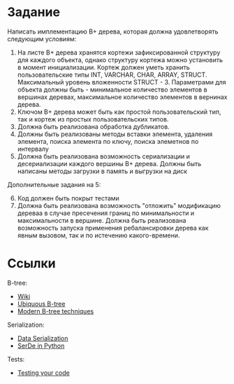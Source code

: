 # Задание 
Написать имплементацию B+ дерева, которая должна удовлетворять следующим условиям:
1. На листе B+ дерева хранятся кортежи зафиксированной структуру для каждого объекта, однако структуру кортежа можно установить в момент инициализации. Кортеж должен уметь хранить пользовательские типы INT, VARCHAR, CHAR, ARRAY, STRUCT. Максимальный уровень вложенности STRUCT - 3. Параметрами для объекта должны быть - минимальное количество элементов в вершинах деревах, максимальное количество элементов в вернинах дерева. 
2. Ключом B+ дерева может быть как простой пользовательский тип, так и кортеж из простых пользовательских типов. 
3. Должна быть реализована обработка дубликатов.
4. Должны быть реализованы методы вставки элемента, удаления элемента, поиска элемента по ключу, поиска элеметнов по интервалу
5. Должна быть реализована возможность сериализации и десериализации каждого вершины B+ дерева. Должны быть написаны методы загрузки в память и выгрузки на диск 

Дополнительные задания на 5:

6. Код должен быть покрыт тестами 
7. Должна быть реализована возможность "отложить" модификацию дереваа в случае пресечения границ по минимальности и максимальности в вершине. Должна быть реализована возможность запуска применения ребалансировки дерева как явным вызовом, так и по истечению какого-времени. 

# Ссылки
B-tree:
- [Wiki](https://en.wikipedia.org/wiki/B%2B_tree)
- [Ubiquous B-tree](http://carlosproal.com/ir/papers/p121-comer.pdf)
- [Modern B-tree techniques](https://w6113.github.io/files/papers/btreesurvey-graefe.pdf)

Serialization:
- [Data Serialization](https://docs.python-guide.org/scenarios/serialization/)
- [SerDe in Python](https://medium.com/devoops-and-universe/serde-in-python-7a2dbf962e33)


Tests:
- [Testing your code](https://docs.python-guide.org/writing/tests/)
